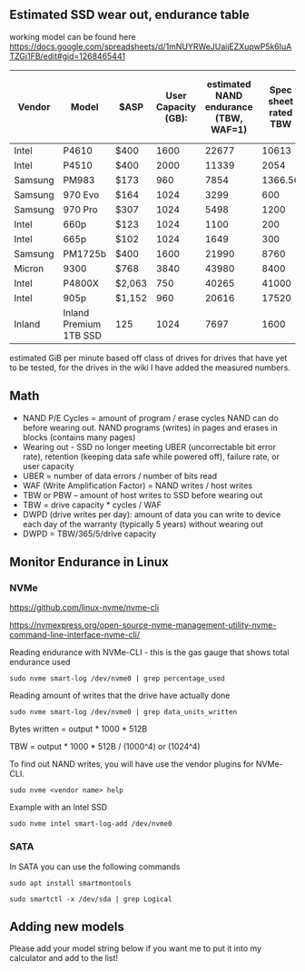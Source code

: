 ## Estimated SSD wear out, endurance table

working model can be found here
https://docs.google.com/spreadsheets/d/1mNUYRWeJUaijEZXupwP5k6IuATZGj1FB/edit#gid=1268465441

| Vendor  | Model                  | $ASP   | User Capacity (GB): | estimated NAND endurance (TBW, WAF=1) | Spec sheet rated TBW | DWPD over 5 years (calculated) | GiB/min | days to wearout | days to wear out (WAF=1) | amount plotted (TiB) | amount plotted (TiB, WAF=1) | $/TiB plotted worst case (high WAF) | $/TiB plotted best case (WAF=1) |
|---------|------------------------|--------|---------------------|---------------------------------------|----------------------|--------------------------------|---------|-----------------|--------------------------|----------------------|-----------------------------|-------------------------------------|---------------------------------|
| Intel   | P4610                  | $400   | 1600                | 22677                                 | 10613                | 3.24                           | 0.2     | 463             | 1111                     | 130                  | 313                         | $3.07                               | $1.28                           |
| Intel   | P4510                  | $400   | 2000                | 11339                                 | 2054                 | 0.69                           | 0.2     | 123             | 556                      | 35                   | 156                         | $11.52                              | $2.56                           |
| Samsung | PM983                  | $173   | 960                 | 7854                                  | 1366.56              | 0.80                           | 0.2     | 69              | 385                      | 19                   | 108                         | $8.94                               | $1.60                           |
| Samsung | 970 Evo                | $164   | 1024                | 3299                                  | 600                  | 0.35                           | 0.2     | 32              | 162                      | 9                    | 45                          | $18.02                              | $3.60                           |
| Samsung | 970 Pro                | $307   | 1024                | 5498                                  | 1200                 | 0.59                           | 0.2     | 54              | 269                      | 15                   | 76                          | $20.28                              | $4.06                           |
| Intel   | 660p                   | $123   | 1024                | 1100                                  | 200                  | 0.12                           | 0.1     | 22              | 108                      | 3                    | 15                          | $40.55                              | $8.11                           |
| Intel   | 665p                   | $102   | 1024                | 1649                                  | 300                  | 0.18                           | 0.1     | 32              | 162                      | 5                    | 23                          | $22.53                              | $4.51                           |
| Samsung | PM1725b                | $400   | 1600                | 21990                                 | 8760                 | 3.01                           | 0.2     | 431             | 1077                     | 121                  | 303                         | $3.30                               | $1.32                           |
| Micron  | 9300                   | $768   | 3840                | 43980                                 | 8400                 | 1.14                           | 0.2     | 392             | 2155                     | 110                  | 606                         | $6.97                               | $1.27                           |
| Intel   | P4800X                 | $2,063 | 750                 | 40265                                 | 41000                | 29.42                          | 0.139   | 2839            | 2839                     | 555                  | 555                         | $3.72                               | $3.72                           |
| Intel   | 905p                   | $1,152 | 960                 | 20616                                 | 17520                | 11.77                          | 0.139   | 1453            | 1453                     | 284                  | 284                         | $4.06                               | $4.06                           |
| Inland  | Inland Premium 1TB SSD | 125    | 1024                | 7697                                  | 1600                 | 0.86                           | 0.1657  | 95              | 455                      | 22                   | 106                         | $5.67                               | $1.18                           |

estimated GiB per minute based off class of drives for drives that have yet to be tested, for the drives in the wiki I have added the measured numbers.

## Math
* NAND P/E Cycles = amount of program / erase cycles NAND can do before wearing out. NAND programs (writes) in pages and erases in blocks (contains many pages)
* Wearing out - SSD no longer meeting UBER (uncorrectable bit error rate),  retention (keeping data safe while powered off), failure rate, or user capacity
* UBER = number of data errors / number of bits read
* WAF (Write Amplification Factor) = NAND writes / host writes
* TBW or PBW – amount of host writes to SSD before wearing out
* TBW = drive capacity * cycles / WAF
* DWPD (drive writes per day): amount of data you can write to device each day of the warranty (typically 5 years) without wearing out
* DWPD = TBW/365/5/drive capacity

## Monitor Endurance in Linux


### NVMe
https://github.com/linux-nvme/nvme-cli

https://nvmexpress.org/open-source-nvme-management-utility-nvme-command-line-interface-nvme-cli/

Reading endurance with NVMe-CLI - this is the gas gauge that shows total endurance used 

`sudo nvme smart-log /dev/nvme0 | grep percentage_used`
	
Reading amount of writes that the drive have actually done

`sudo nvme smart-log /dev/nvme0 | grep data_units_written`
	
Bytes written = output * 1000 * 512B

TBW = output * 1000 * 512B / (1000^4) or (1024^4)

To find out NAND writes, you will have use the vendor plugins for NVMe-CLI.

`sudo nvme <vendor name> help`

Example with an Intel SSD

`sudo nvme intel smart-log-add /dev/nvme0`


### SATA
In SATA you can use the following commands

`sudo apt install smartmontools`

`sudo smartctl -x /dev/sda | grep Logical`


## Adding new models
Please add your model string below if you want me to put it into my calculator and add to the list!